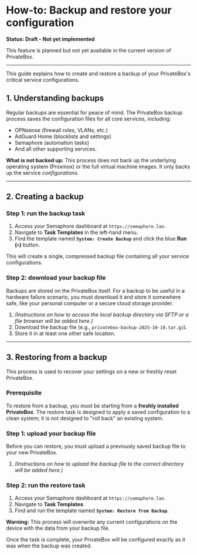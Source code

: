 # How-to: Backup and restore your configuration

**Status: Draft - Not yet implemented**

This feature is planned but not yet available in the current version of PrivateBox.

---

This guide explains how to create and restore a backup of your PrivateBox's critical service configurations.

## 1. Understanding backups

Regular backups are essential for peace of mind. The PrivateBox backup process saves the configuration files for all core services, including:

*   OPNsense (firewall rules, VLANs, etc.)
*   AdGuard Home (blocklists and settings)
*   Semaphore (automation tasks)
*   And all other supporting services.

**What is not backed up:** This process does not back up the underlying operating system (Proxmox) or the full virtual machine images. It only backs up the service *configurations*.

---

## 2. Creating a backup

### Step 1: run the backup task

1.  Access your Semaphore dashboard at `https://semaphore.lan`.
2.  Navigate to **Task Templates** in the left-hand menu.
3.  Find the template named **`System: Create Backup`** and click the blue **Run (`>`)** button.

This will create a single, compressed backup file containing all your service configurations.

### Step 2: download your backup file

Backups are stored on the PrivateBox itself. For a backup to be useful in a hardware failure scenario, you must download it and store it somewhere safe, like your personal computer or a secure cloud storage provider.

1.  *(Instructions on how to access the local backup directory via SFTP or a file browser will be added here.)*
2.  Download the backup file (e.g., `privatebox-backup-2025-10-18.tar.gz`).
3.  Store it in at least one other safe location.

---

## 3. Restoring from a backup

This process is used to recover your settings on a new or freshly reset PrivateBox.

### Prerequisite

To restore from a backup, you must be starting from a **freshly installed PrivateBox**. The restore task is designed to apply a saved configuration to a clean system; it is not designed to "roll back" an existing system.

### Step 1: upload your backup file

Before you can restore, you must upload a previously saved backup file to your new PrivateBox.

1.  *(Instructions on how to upload the backup file to the correct directory will be added here.)*

### Step 2: run the restore task

1.  Access your Semaphore dashboard at `https://semaphore.lan`.
2.  Navigate to **Task Templates**.
3.  Find and run the template named **`System: Restore from Backup`**.

**Warning:** This process will overwrite any current configurations on the device with the data from your backup file.

Once the task is complete, your PrivateBox will be configured exactly as it was when the backup was created.
